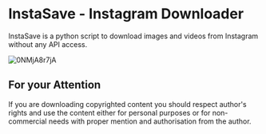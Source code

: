 # InstaSave - Instagram Downloader
InstaSave is a python script to download images and videos from Instagram without any API access. 


![0NMjA8r7jA](https://user-images.githubusercontent.com/55880211/76549559-ae573e00-64b6-11ea-9f9a-6b4236e1ff78.gif)

## For your Attention
If you are downloading copyrighted content you should respect author's rights and use the content either for personal purposes or for non-commercial needs with proper mention and authorisation from the author.
